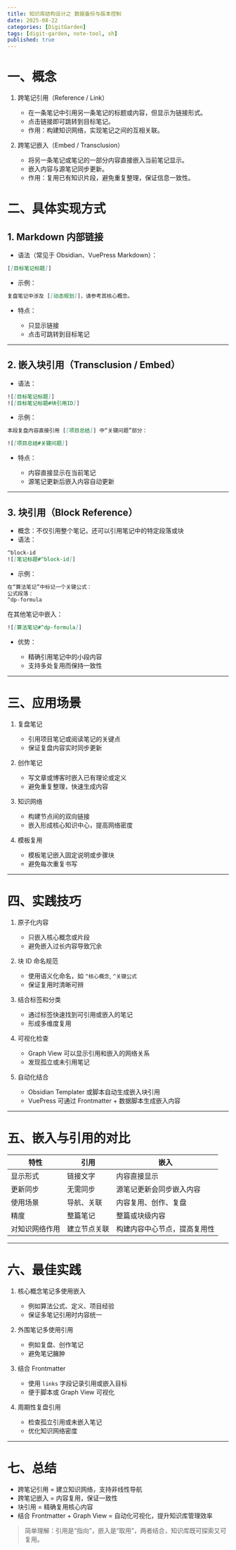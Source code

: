 ```yaml
---
title: 知识库结构设计之 数据备份与版本控制
date: 2025-08-22
categories: [DigitGarden]
tags: [digit-garden, note-tool, sh]
published: true
---
```



# 一、概念

1. 跨笔记引用（Reference / Link）

   * 在一条笔记中引用另一条笔记的标题或内容，但显示为链接形式。
   * 点击链接即可跳转到目标笔记。
   * 作用：构建知识网络，实现笔记之间的互相关联。

2. 跨笔记嵌入（Embed / Transclusion）

   * 将另一条笔记或笔记的一部分内容直接嵌入当前笔记显示。
   * 嵌入内容与源笔记同步更新。
   * 作用：复用已有知识片段，避免重复整理，保证信息一致性。

# 二、具体实现方式

## 1. Markdown 内部链接

* 语法（常见于 Obsidian、VuePress Markdown）：

```markdown
[[目标笔记标题]]
```

* 示例：

```markdown
复盘笔记中涉及 [[动态规划]]，请参考其核心概念。
```

* 特点：

  * 只显示链接
  * 点击可跳转到目标笔记

---

## 2. 嵌入块引用（Transclusion / Embed）

* 语法：

```markdown
![[目标笔记标题]]
![[目标笔记标题#块引用ID]]
```

* 示例：

```markdown
本段复盘内容直接引用 [[项目总结]] 中“关键问题”部分：

![[项目总结#关键问题]]
```

* 特点：

  * 内容直接显示在当前笔记
  * 源笔记更新后嵌入内容自动更新

---

## 3. 块引用（Block Reference）

* 概念：不仅引用整个笔记，还可以引用笔记中的特定段落或块
* 语法：

```markdown
^block-id
![[笔记标题#^block-id]]
```

* 示例：

```markdown
在“算法笔记”中标记一个关键公式：
公式段落：
^dp-formula
```

在其他笔记中嵌入：

```markdown
![[算法笔记#^dp-formula]]
```

* 优势：

  * 精确引用笔记中的小段内容
  * 支持多处复用而保持一致性

---

# 三、应用场景

1. 复盘笔记

   * 引用项目笔记或阅读笔记的关键点
   * 保证复盘内容实时同步更新

2. 创作笔记

   * 写文章或博客时嵌入已有理论或定义
   * 避免重复整理，快速生成内容

3. 知识网络

   * 构建节点间的双向链接
   * 嵌入形成核心知识中心，提高网络密度

4. 模板复用

   * 模板笔记嵌入固定说明或步骤块
   * 避免每次重复书写

---

# 四、实践技巧

1. 原子化内容

   * 只嵌入核心概念或片段
   * 避免嵌入过长内容导致冗余

2. 块 ID 命名规范

   * 使用语义化命名，如 `^核心概念`, `^关键公式`
   * 保证复用时清晰可辨

3. 结合标签和分类

   * 通过标签快速找到可引用或嵌入的笔记
   * 形成多维度复用

4. 可视化检查

   * Graph View 可以显示引用和嵌入的网络关系
   * 发现孤立或未引用笔记

5. 自动化结合

   * Obsidian Templater 或脚本自动生成嵌入块引用
   * VuePress 可通过 Frontmatter + 数据脚本生成嵌入内容

---

# 五、嵌入与引用的对比

| 特性      | 引用     | 嵌入             |
| ------- | ------ | -------------- |
| 显示形式    | 链接文字   | 内容直接显示         |
| 更新同步    | 无需同步   | 源笔记更新会同步嵌入内容   |
| 使用场景    | 导航、关联  | 内容复用、创作、复盘     |
| 精度      | 整篇笔记   | 整篇或块级内容        |
| 对知识网络作用 | 建立节点关联 | 构建内容中心节点，提高复用性 |

---

# 六、最佳实践

1. 核心概念笔记多使用嵌入

   * 例如算法公式、定义、项目经验
   * 保证多笔记引用时内容统一

2. 外围笔记多使用引用

   * 例如复盘、创作笔记
   * 避免笔记臃肿

3. 结合 Frontmatter

   * 使用 `links` 字段记录引用或嵌入目标
   * 便于脚本或 Graph View 可视化

4. 周期性复盘引用

   * 检查孤立引用或未嵌入笔记
   * 优化知识网络密度

---

# 七、总结

* 跨笔记引用 = 建立知识网络，支持非线性导航
* 跨笔记嵌入 = 内容复用，保证一致性
* 块引用 = 精确复用核心内容
* 结合 Frontmatter + Graph View = 自动化可视化，提升知识库管理效率

> 简单理解：引用是“指向”，嵌入是“取用”，两者结合，知识库既可探索又可复用。
